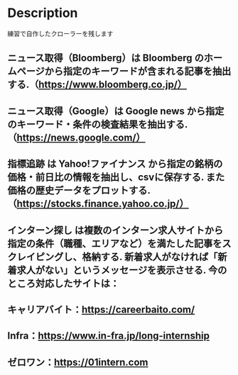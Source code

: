 # Description
練習で自作したクローラーを残します
## ニュース取得（Bloomberg）は Bloomberg のホームページから指定のキーワードが含まれる記事を抽出する.（https://www.bloomberg.co.jp/）
## ニュース取得（Google）は Google news から指定のキーワード・条件の検査結果を抽出する.（https://news.google.com/）
## 指標追跡 は Yahoo!ファイナンス から指定の銘柄の価格・前日比の情報を抽出し、csvに保存する. また価格の歴史データをプロットする.（https://stocks.finance.yahoo.co.jp/）
## インターン探し は複数のインターン求人サイトから指定の条件（職種、エリアなど）を満たした記事をスクレイピングし、格納する. 新着求人がなければ「新着求人がない」というメッセージを表示させる. 今のところ対応したサイトは：
## キャリアバイト：https://careerbaito.com/
## Infra：https://www.in-fra.jp/long-internship
## ゼロワン：https://01intern.com
